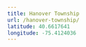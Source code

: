 ```yaml
---
title: Hanover Township
url: /hanover-township/
latitude: 40.6617641
longitude: -75.4124036
---
```

